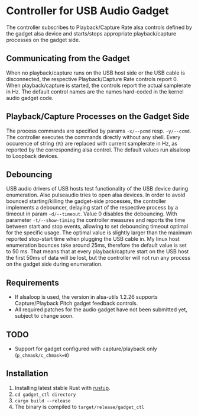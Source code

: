 # Controller for USB Audio Gadget
The controller subscribes to Playback/Capture Rate alsa controls defined by the gadget alsa device and starts/stops appropriate playback/capture processes on the gadget side.

## Communicating from the Gadget
When no playback/capture runs on the USB host side or the USB cable is disconnected, the respective Playback/Capture Rate controls report 0. When playback/capture is started, the controls report the actual samplerate in Hz. The default control names are the names hard-coded in the kernel audio gadget code.

## Playback/Capture Processes on the Gadget Side
The process commands are specified by params `-x/--pcmd` resp. `-y/--ccmd`. The controller executes the commands directly without any shell. Every occurence of string `{R}` are replaced with current samplerate in Hz, as reported by the corresponding alsa control.
The default values run alsaloop to Loopback devices.

## Debouncing
USB audio drivers of USB hosts test functionality of the USB device during enumeration. Also pulseaudio tries to open alsa devices. In order to avoid bounced starting/killing the gadget-side processes, the controller implements a debouncer, delaying start of the respective process by a timeout in param `-d/--timeout`. Value 0 disables the debouncing. With parameter `-t/--show-timing` the controller measures and reports the time between start and stop events, allowing to set debouncing timeout optimal for the specific usage. The optimal value is slightly larger than the maximum reported stop-start time when plugging the USB cable in. My linux host enumeration bounces take around 25ms, therefore the default value is set to 50 ms. That means that at every playback/capture start on the USB host the first 50ms of data will be lost, but the controller will not run any process on the gadget side during enumeration.

## Requirements
* If alsaloop is used, the version in alsa-utils 1.2.26 supports Capture/Playback Pitch gadget feedback controls.
* All required patches for the audio gadget have not been submitted yet, subject to change soon.

## TODO
* Support for gadget configured with capture/playback only (`p_chmask/c_chmask=0`)

## Installation
1. Installing latest stable Rust with [rustup](https://www.rust-lang.org/tools/install).
2. `cd gadget_ctl directory`
3. `cargo build --release`
4. The binary is compiled to `target/release/gadget_ctl`
